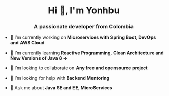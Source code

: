 <h1 align="center">Hi 👋, I'm Yonhbu</h1>
<h3 align="center">A passionate developer from Colombia</h3>

- 🔭 I’m currently working on **Microservices with Spring Boot, DevOps and AWS Cloud**

- 🌱 I’m currently learning **Reactive Programming, Clean Architecture and New Versions of Java 8 ->**

- 👯 I’m looking to collaborate on **Any free and opensource project**

- 🤝 I’m looking for help with **Backend Mentoring**

- 💬 Ask me about **Java SE and EE, MicroServices**
